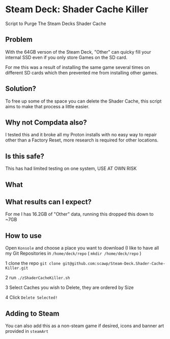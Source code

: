 # Steam Deck: Shader Cache Killer

Script to Purge The Steam Decks Shader Cache

## Problem

With the 64GB verson of the Steam Deck, "Other" can quicky fill your internal SSD even if you only store Games on the SD card.

For me this was a result of installing the same game several times on different SD cards which then prevented me from installing other games.

## Solution?

To free up some of the space you can delete the Shader Cache, this script aims to make that process a little easier.

## Why not Compdata also?

I tested this and it broke all my Proton installs with no easy way to repair other than a Factory Reset, more research is required for other locations.

## Is this safe?

This has had limited testing on one system, USE AT OWN RISK

## What 

## What results can I expect?

For me I has 16.2GB of "Other" data, running this dropped this down to ~7GB

## How to use

Open `Konsole` and choose a place you want to download (I like to have all my Git Repositories in `/home/deck/repo` ( `mkdir /home/deck/repo` )

1 clone the repo `git clone git@github.com:scawp/Steam-Deck.Shader-Cache-Killer.git`

2 run `./zShaderCacheKiller.sh`

3 Select Caches you wish to Delete, they are ordered by Size

4 Click `Delete Selected!`

## Adding to Steam

You can also add this as a non-steam game if desired, icons and banner art provided in `steamArt`
